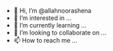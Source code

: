 - 👋 Hi, I’m @allahnoorashena
- 👀 I’m interested in ...
- 🌱 I’m currently learning ...
- 💞️ I’m looking to collaborate on ...
- 📫 How to reach me ...

<!---
allahnoorashena/allahnoorashena is a ✨ special ✨ repository because its `README.md` (this file) appears on your GitHub profile.
You can click the Preview link to take a look at your changes.
--->
